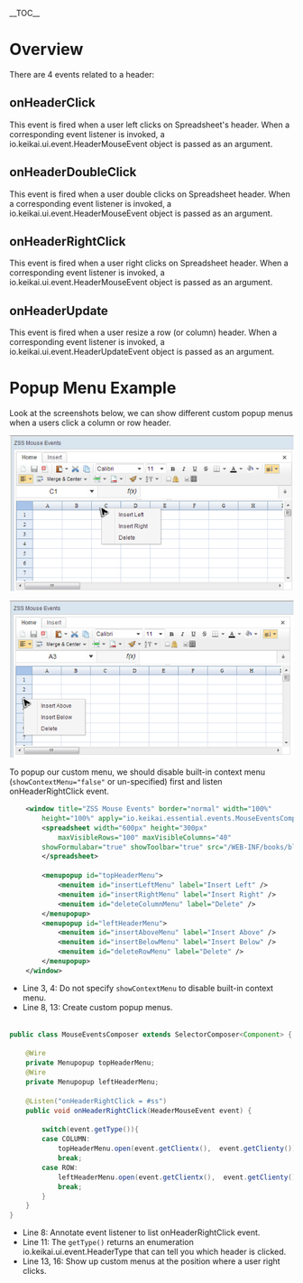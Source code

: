 \_\_TOC\_\_

# Overview

There are 4 events related to a header:

## onHeaderClick

This event is fired when a user left clicks on Spreadsheet's header.
When a corresponding event listener is invoked, a
<javadoc directory="keikai">io.keikai.ui.event.HeaderMouseEvent</javadoc>
object is passed as an argument.

## onHeaderDoubleClick

This event is fired when a user double clicks on Spreadsheet header.
When a corresponding event listener is invoked, a
<javadoc directory="keikai">io.keikai.ui.event.HeaderMouseEvent</javadoc>
object is passed as an argument.

## onHeaderRightClick

This event is fired when a user right clicks on Spreadsheet header. When
a corresponding event listener is invoked, a
<javadoc directory="keikai">io.keikai.ui.event.HeaderMouseEvent</javadoc>
object is passed as an argument.

## onHeaderUpdate

This event is fired when a user resize a row (or column) header. When a
corresponding event listener is invoked, a
<javadoc directory="keikai">io.keikai.ui.event.HeaderUpdateEvent</javadoc>
object is passed as an argument.

# Popup Menu Example

Look at the screenshots below, we can show different custom popup menus
when a users click a column or row header.

![ center](/assets/images/dev-ref/zss-essentials-events-columnMenu.png " center")

![ center](/assets/images/dev-ref/zss-essentials-events-rowMenu.png " center")

To popup our custom menu, we should disable built-in context menu
(`showContextMenu="false"` or un-specified) first and listen
onHeaderRightClick event.

``` xml
    <window title="ZSS Mouse Events" border="normal" width="100%"
        height="100%" apply="io.keikai.essential.events.MouseEventsComposer">
        <spreadsheet width="600px" height="300px" 
            maxVisibleRows="100" maxVisibleColumns="40" 
        showFormulabar="true" showToolbar="true" src="/WEB-INF/books/blank.xlsx" >
        </spreadsheet>

        <menupopup id="topHeaderMenu">
            <menuitem id="insertLeftMenu" label="Insert Left" />
            <menuitem id="insertRightMenu" label="Insert Right" />
            <menuitem id="deleteColumnMenu" label="Delete" />
        </menupopup>
        <menupopup id="leftHeaderMenu">
            <menuitem id="insertAboveMenu" label="Insert Above" />
            <menuitem id="insertBelowMenu" label="Insert Below" />
            <menuitem id="deleteRowMenu" label="Delete" />
        </menupopup>
    </window>
```

  - Line 3, 4: Do not specify `showContextMenu` to disable built-in
    context menu.
  - Line 8, 13: Create custom popup menus.

<!-- end list -->

``` java

public class MouseEventsComposer extends SelectorComposer<Component> {

    @Wire
    private Menupopup topHeaderMenu;
    @Wire
    private Menupopup leftHeaderMenu;
    
    @Listen("onHeaderRightClick = #ss")
    public void onHeaderRightClick(HeaderMouseEvent event) {
        
        switch(event.getType()){
        case COLUMN:
            topHeaderMenu.open(event.getClientx(),  event.getClienty());
            break;
        case ROW:
            leftHeaderMenu.open(event.getClientx(),  event.getClienty());
            break;
        }
    }
}
```

  - Line 8: Annotate event listener to list onHeaderRightClick event.
  - Line 11: The `getType()` returns an enumeration
    <javadoc>io.keikai.ui.event.HeaderType</javadoc> that can tell
    you which header is clicked.
  - Line 13, 16: Show up custom menus at the position where a user right
    clicks.
